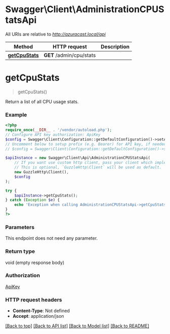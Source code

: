 # Swagger\Client\AdministrationCPUStatsApi

All URIs are relative to *http://azuracast.local/api*

Method | HTTP request | Description
------------- | ------------- | -------------
[**getCpuStats**](AdministrationCPUStatsApi.md#getcpustats) | **GET** /admin/cpu/stats | 

# **getCpuStats**
> getCpuStats()



Return a list of all CPU usage stats.

### Example
```php
<?php
require_once(__DIR__ . '/vendor/autoload.php');
// Configure API key authorization: ApiKey
$config = Swagger\Client\Configuration::getDefaultConfiguration()->setApiKey('X-API-Key', 'YOUR_API_KEY');
// Uncomment below to setup prefix (e.g. Bearer) for API key, if needed
// $config = Swagger\Client\Configuration::getDefaultConfiguration()->setApiKeyPrefix('X-API-Key', 'Bearer');

$apiInstance = new Swagger\Client\Api\AdministrationCPUStatsApi(
    // If you want use custom http client, pass your client which implements `GuzzleHttp\ClientInterface`.
    // This is optional, `GuzzleHttp\Client` will be used as default.
    new GuzzleHttp\Client(),
    $config
);

try {
    $apiInstance->getCpuStats();
} catch (Exception $e) {
    echo 'Exception when calling AdministrationCPUStatsApi->getCpuStats: ', $e->getMessage(), PHP_EOL;
}
?>
```

### Parameters
This endpoint does not need any parameter.

### Return type

void (empty response body)

### Authorization

[ApiKey](../../README.md#ApiKey)

### HTTP request headers

 - **Content-Type**: Not defined
 - **Accept**: application/json

[[Back to top]](#) [[Back to API list]](../../README.md#documentation-for-api-endpoints) [[Back to Model list]](../../README.md#documentation-for-models) [[Back to README]](../../README.md)

